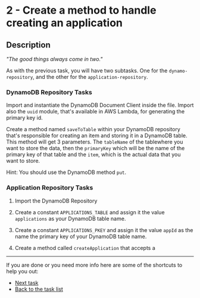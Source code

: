 # 2 - Create a method to handle creating an application

## Description

_"The good things always come in two."_

As with the previous task, you will have two subtasks. One for the `dynamo-repository`, and the other for the `application-repository`.

### DynamoDB Repository Tasks

Import and instantiate the DynamoDB Document Client inside the file. Import also the `uuid` module, that's available in AWS Lambda, for generating the primary key id.

Create a method named `saveToTable` within your DynamoDB repository that's responsible for creating an item and storing it in a DynamoDB table. This method will get 3 parameters. The `tableName` of the tablewhere you want to store the data, then the `primaryKey` which will be the name of the primary key of that table and the `item`, which is the actual data that you want to store.

Hint: You should use the DynamoDB method `put`.

### Application Repository Tasks

1. Import the DynamoDB Repository
2. Create a constant `APPLICATIONS_TABLE` and assign it the value  `applications` as your DynamoDB table name.
3. Create a constant `APPLICATIONS_PKEY` and assign it the value `appId` as the name the primary key of your DynamoDB table name.

4. Create a method called `createApplication` that accepts a


----

If you are done or you need more info here are some of the shortcuts to help you out:

- [Next task](../3-create-application-service-method)
- [Back to the task list](../)
